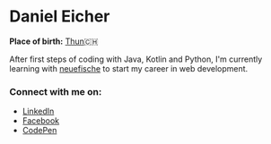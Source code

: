 # Daniel Eicher

**Place of birth:** [Thun](https://en.wikipedia.org/wiki/Thun):switzerland:

After first steps of coding with Java, Kotlin and Python, I'm currently learning with [neuefische](https://www.neuefische.de/) to start my career in web development.

### Connect with me on:
- [LinkedIn](https://www.linkedin.com/in/daniel-eicher-963844203/)
- [Facebook](https://www.facebook.com/daniel.eicher.355/)
- [CodePen](https://codepen.io/codingoak)
